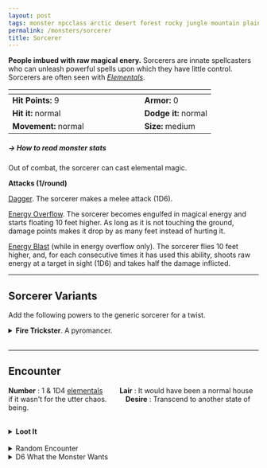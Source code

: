 ```yaml
---
layout: post
tags: monster npcclass arctic desert forest rocky jungle mountain plains swamp city sea underdark magical air earth fire water astral
permalink: /monsters/sorcerer
title: Sorcerer
---
```


**People imbued with raw magical enery.** Sorcerers are innate spellcasters who can unleash powerful spells upon which they have little control. Sorcerers are often seen with _[Elementals](/list/monsters-elemental)_.


|  <span style="display: inline-block; width:250px"></span>  |  |
| -------- | --------|
| **Hit Points:** 9 | **Armor:** 0  |
| **Hit it:** normal | **Dodge it:** normal |
| **Movement:** normal      | **Size:** medium

##### <span class="tooltip" data-tooltip="Armor = damage reduction · · · Easy/Normal/Hard = roll above 10/15/20 to beat">→ How to read monster stats</span>

Out of combat, the sorcerer can cast elemental magic.

**Attacks (1/round)**

<ins>Dagger</ins>. The sorcerer makes a melee attack (1D6).

<ins>Energy Overflow</ins>. The sorcerer becomes engulfed in magical energy and starts floating 10 feet higher. As long as it is not touching the ground, damage points makes it drop by as many feet instead of hurting it.

<ins>Energy Blast</ins> (while in energy overflow only). The sorcerer flies 10 feet higher, and, for each consecutive times it has used this ability, shoots raw energy at a target in sight (1D6) and takes half the damage inflicted.

---

## **Sorcerer Variants**

Add the following powers to the generic sorcerer for a twist.

<details markdown="1">
<summary><b>Fire Trickster</b>. A pyromancer.</summary>
**Resists** fire, and **can** enter flames as if they were a door and come out of another flame it can see.

<ins>Fire Energy Blast.</ins> Like Energy blast, but one flammable object on the target catches on fire on a hit.

<ins>Flame Twin.</ins> The sorcerer transforms a fire nearby into a copy of itself with 1 HP. This copy dissipates after 1 round without fuel.

</details>

<br>

---

## Encounter

**Number** : 1 & 1D4 [elementals](https://saltygoo.github.io/list/monsters-elemental)<span style="display: inline-block; width:30px"></span>
**Lair** : It would have been a normal house if it wasn't for the utter chaos. <span style="display: inline-block; width:30px"></span>
**Desire** : Transcend to another state of being.

<br>
<details markdown="1">
<summary style="font-weight: bold;">Loot It</summary>
Each sorcerer carries a dagger, and ... (roll twice)
 
1. Nothing
2. Nothing
3. A [power orb](/2024/01/01/power-orb/)
4. A golden bracelet
5. A vial of [distilled magic](/2024/01/01/distilled-magic/)
6. A purse full of gold coins
   
</details>

<br>


<details markdown="1">
<summary>Random Encounter</summary>
1. **Monster:** 1 sorcerer & 1D4 [elementals](https://saltygoo.github.io/list/monsters-elemental)
1. **Lair:** It would have been a normal house if it wasn't for the utter chaos. Did a tornado go through it? <br>    &nbsp; OR <br>    **Omen:** "Zap!" and laughter.
1. **Spoor:** Sparks of magical energy and a half eaten snack.
1. **Tracks:** Trail of chaos like only somebody drunk on power would do.
1. **Trace:** Strange rainless storm faraway.
1. **Trace:** A wizard, tracking a sorcerer because of the danger they represent.
</details>

<details markdown="1">
<summary>D6 What the Monster Wants</summary>
1. More power!
1. Hide their powers and live a normal life.
1. Transcend to another state of being.
1. Will someone ever not bore them? Who wants to fight?
1. Revenge over those who persecuted them.
1. Just enjoy life.  
</details>




